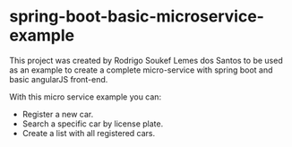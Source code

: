 # spring-boot-basic-microservice-example
This project was created by Rodrigo Soukef Lemes dos Santos to be used as an example to create a complete micro-service with spring boot and basic angularJS front-end.

With this micro service example you can:

- Register a new car.
- Search a specific car by license plate.
- Create a list with all registered cars.
